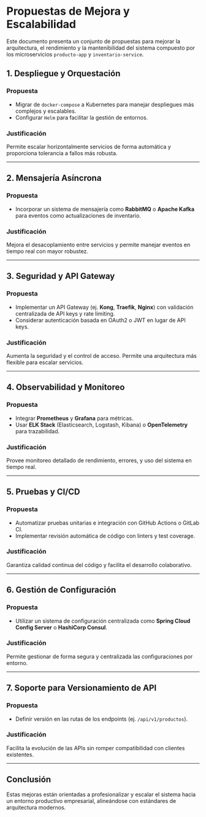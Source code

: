 # Propuestas de Mejora y Escalabilidad

Este documento presenta un conjunto de propuestas para mejorar la arquitectura, el rendimiento y la mantenibilidad del sistema compuesto por los microservicios `producto-app` y `inventario-service`.

## 1. **Despliegue y Orquestación**
### Propuesta
- Migrar de `docker-compose` a Kubernetes para manejar despliegues más complejos y escalables.
- Configurar `Helm` para facilitar la gestión de entornos.

### Justificación
Permite escalar horizontalmente servicios de forma automática y proporciona tolerancia a fallos más robusta.

---

## 2. **Mensajería Asíncrona**
### Propuesta
- Incorporar un sistema de mensajería como **RabbitMQ** o **Apache Kafka** para eventos como actualizaciones de inventario.

### Justificación
Mejora el desacoplamiento entre servicios y permite manejar eventos en tiempo real con mayor robustez.

---

## 3. **Seguridad y API Gateway**
### Propuesta
- Implementar un API Gateway (ej. **Kong**, **Traefik**, **Nginx**) con validación centralizada de API keys y rate limiting.
- Considerar autenticación basada en OAuth2 o JWT en lugar de API keys.

### Justificación
Aumenta la seguridad y el control de acceso. Permite una arquitectura más flexible para escalar servicios.

---

## 4. **Observabilidad y Monitoreo**
### Propuesta
- Integrar **Prometheus** y **Grafana** para métricas.
- Usar **ELK Stack** (Elasticsearch, Logstash, Kibana) o **OpenTelemetry** para trazabilidad.

### Justificación
Provee monitoreo detallado de rendimiento, errores, y uso del sistema en tiempo real.

---

## 5. **Pruebas y CI/CD**
### Propuesta
- Automatizar pruebas unitarias e integración con GitHub Actions o GitLab CI.
- Implementar revisión automática de código con linters y test coverage.

### Justificación
Garantiza calidad continua del código y facilita el desarrollo colaborativo.

---

## 6. **Gestión de Configuración**
### Propuesta
- Utilizar un sistema de configuración centralizada como **Spring Cloud Config Server** o **HashiCorp Consul**.

### Justificación
Permite gestionar de forma segura y centralizada las configuraciones por entorno.

---

## 7. **Soporte para Versionamiento de API**
### Propuesta
- Definir versión en las rutas de los endpoints (ej. `/api/v1/productos`).

### Justificación
Facilita la evolución de las APIs sin romper compatibilidad con clientes existentes.

---

## Conclusión

Estas mejoras están orientadas a profesionalizar y escalar el sistema hacia un entorno productivo empresarial, alineándose con estándares de arquitectura modernos.